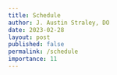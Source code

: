 ```yaml
---
title: Schedule
author: J. Austin Straley, DO
date: 2023-02-28
layout: post
published: false
permalink: /schedule
importance: 11
---
```


<!-- not built -->
